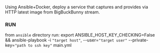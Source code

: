 Using Ansible+Docker, deploy a service that captures and provides via HTTP latest image from BigBuckBunny stream.

### RUN
from `ansible` directory run:
export ANSIBLE_HOST_KEY_CHECKING=False && ansible-playbook -i `"target host"`, --user=`"target user"` --private-key=`"path to ssh key"` main.yml
